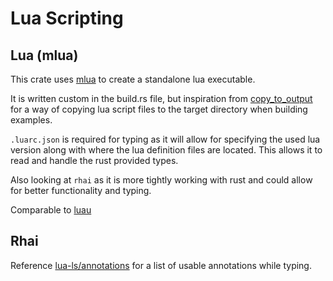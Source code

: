 # Lua Scripting

## Lua (mlua)

This crate uses [mlua](https://github.com/mlua-rs/mlua) to create a standalone
lua executable.

It is written custom in the build.rs file, but inspiration from [copy_to_output](https://crates.io/crates/copy_to_output/) for a way of copying lua script files to the target directory when building examples.

`.luarc.json` is required for typing as it will allow for specifying the used lua version along with where the lua definition files are located.
This allows it to read and handle the rust provided types.

Also looking at `rhai` as it is more tightly working with rust and could allow for better functionality and typing.

Comparable to [luau](https://luau-lang.org/syntax)

## Rhai

Reference [lua-ls/annotations](https://luals.github.io/wiki/annotations/) for a list of usable annotations while typing.
